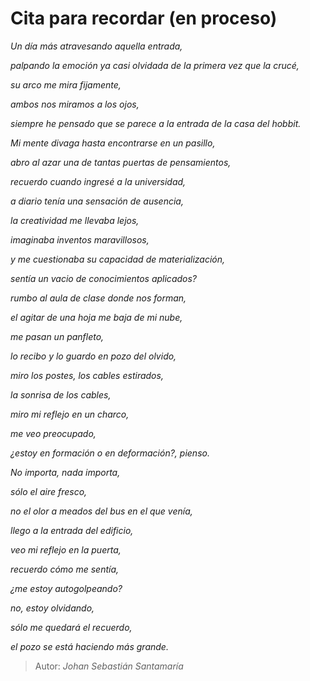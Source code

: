 # Cita para recordar (en proceso)

*Un día más atravesando aquella entrada,*

*palpando la emoción ya casi olvidada de la primera vez que la crucé,* 

*su arco me mira fijamente,*

*ambos nos miramos a los ojos,*

*siempre he pensado que se parece a la entrada de la casa del hobbit.*

*Mi mente divaga hasta encontrarse en un pasillo,*

*abro al azar una de tantas puertas de pensamientos,*

*recuerdo cuando ingresé a la universidad,*

*a diario tenía una sensación de ausencia,*

*la creatividad me llevaba lejos,*

*imaginaba inventos maravillosos,*

*y me cuestionaba su capacidad de materialización,*

*sentía un vacio de conocimientos aplicados?*

*rumbo al aula de clase donde nos forman,*

*el agitar de una hoja me baja de mi nube,*

*me pasan un panfleto,*

*lo recibo y lo guardo en pozo del olvido,*

*miro los postes, los cables estirados,*

*la sonrisa de los cables,*

*miro mi reflejo en un charco,*

*me veo preocupado,*

*¿estoy en formación o en deformación?, pienso.*

*No importa, nada importa,*

*sólo el aire fresco,*

*no el olor a meados del bus en el que venía,*

*llego a la entrada del edificio,*

*veo mi reflejo en la puerta,*

*recuerdo cómo me sentía,*

*¿me estoy autogolpeando?*

*no, estoy olvidando,*

*sólo me quedará el recuerdo,*

*el pozo se está haciendo más grande.*

> Autor: *Johan Sebastián Santamaría*

